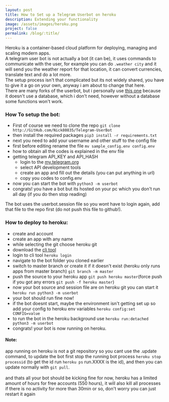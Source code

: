 ```yaml
---
layout: post
title: How to Set up a Telegram Userbot on heroku
description: Extending your functionality
image: /assets/images/heroku.png
project: false
permalink: /blog/:title/
---
```


Heroku is a container-based cloud platform for deploying, managing and scaling
modern apps. <br> A telegram user bot is not actually a bot (it can be), it uses
commands to communicate with the user, for example you can do `.weather city`
and it will send you the weather report for that location, it can convert
currencies, translate text and do a lot more. <br> The setup process isn't that
complicated but its not widely shared, you have to give it a go on your own,
anyway i am about to change that here. <br> There are many forks of the userbot,
but i personally use [this one](http://GitHub.com/Nick80835/Telegram-UserBot)
because it doesn't use a database, which i don't need, however without a
database some functions won't work.

### How To setup the bot:

- First of course we need to clone the repo `git clone http://GitHub.com/Nick80835/Telegram-UserBot`
- then install the required packages `pip3 install -r requirements.txt`
- next you need to add your username and other stuff to the config file
- first before editing rename the file `mv sample_config.env config.env`
- how to obtain all the codes is explained in the env file
- getting telegram API_KEY and API_HASH
  - login to the [my.telegram.org](https://my.telegram.org)
  - select API development tools
  - create an app and fill out the details (you can put anything in url)
  - copy you codes to config.env
- now you can start the bot with `python3 -m userbot`
- congrats! you have a bot but its hosted on your pc which you don't run all day (if you do then stop reading)

The bot uses the userbot.session file so you wont have to login again, add that
file to the repo first (do not push this file to github!).<br>

### How to deploy to heroku:

- create and account
- create an app with any name
- while selecting the git choose heroku git
- download the [cli tool](https://devcenter.heroku.com/articles/heroku-cli)
- login to cli tool `heroku login`
- navigate to the bot folder you cloned earlier
- switch to master branch or create it if it doesn't exist (heroku only runs apps from master branch) `git branch -m master`
- push the source to your heroku app `git push heroku master`(force push if you got any errors `git push -f heroku master`)
- now your bot source and session file are on heroku git you can start it `heroku run python3 -m userbot`
- your bot should run fine now!
- if the bot doesnt start, maybe the environment isn't getting set up so add your config to heroku env variables `heroku config:set CONFIG=value`
- to run the bot in the heroku background use `heroku run:detached python3 -m userbot`
- congrats! your bot is now running on heroku.

#### Note:

app running on heroku is not a git repository so you cant use the .update
command, to update the bot first stop the running bot process `heroku stop
processid` (to get the id run `heroku ps` run.XXXX is the id), and then you can
update normally with `git pull`.  <br> <br> and thats all your bot should be
kicking fine for now, heroku has a limited amount of hours for free accounts
(550 hours), it will also kill all processes if there is no activity for more
than 30min or so, don't worry you can just restart it again
